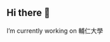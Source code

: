 ## Hi there 👋
I’m currently working on 輔仁大學
<!--
**yurulu0807/yurulu0807** is a ✨ _special_ ✨ repository because its `README.md` (this file) appears on your GitHub profile.

Here are some ideas to get you started:

- 🔭 I’m currently working on 輔仁大學
- 🌱 I’m currently learning a
- 👯 I’m looking to collaborate on b
- 🤔 I’m looking for help with c
- 💬 Ask me about ...
- 📫 How to reach me: ...
- 😄 Pronouns: ...
- ⚡ Fun fact: ...
-->
